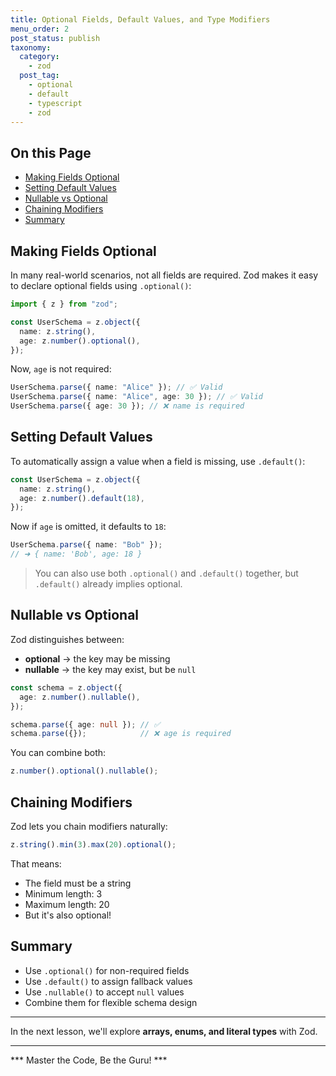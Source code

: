 ```yaml
---
title: Optional Fields, Default Values, and Type Modifiers
menu_order: 2
post_status: publish
taxonomy:
  category:
    - zod
  post_tag:
    - optional
    - default
    - typescript
    - zod
---
```


<div class="toc" markdown="1">

## On this Page

- [Making Fields Optional](#making-fields-optional)
- [Setting Default Values](#setting-default-values)
- [Nullable vs Optional](#nullable-vs-optional)
- [Chaining Modifiers](#chaining-modifiers)
- [Summary](#summary)

</div>

<div class="guru-main" markdown="1">

## Making Fields Optional

In many real-world scenarios, not all fields are required. Zod makes it easy to declare optional fields using `.optional()`:

```ts
import { z } from "zod";

const UserSchema = z.object({
  name: z.string(),
  age: z.number().optional(),
});
```

Now, `age` is not required:

```ts
UserSchema.parse({ name: "Alice" }); // ✅ Valid
UserSchema.parse({ name: "Alice", age: 30 }); // ✅ Valid
UserSchema.parse({ age: 30 }); // ❌ name is required
```

## Setting Default Values

To automatically assign a value when a field is missing, use `.default()`:

```ts
const UserSchema = z.object({
  name: z.string(),
  age: z.number().default(18),
});
```

Now if `age` is omitted, it defaults to `18`:

```ts
UserSchema.parse({ name: "Bob" }); 
// ➜ { name: 'Bob', age: 18 }
```

> You can also use both `.optional()` and `.default()` together, but `.default()` already implies optional.

## Nullable vs Optional

Zod distinguishes between:
- **optional** → the key may be missing
- **nullable** → the key may exist, but be `null`

```ts
const schema = z.object({
  age: z.number().nullable(),
});

schema.parse({ age: null }); // ✅
schema.parse({});            // ❌ age is required
```

You can combine both:

```ts
z.number().optional().nullable();
```

## Chaining Modifiers

Zod lets you chain modifiers naturally:

```ts
z.string().min(3).max(20).optional();
```

That means:
- The field must be a string
- Minimum length: 3
- Maximum length: 20
- But it's also optional!

## Summary

- Use `.optional()` for non-required fields
- Use `.default()` to assign fallback values
- Use `.nullable()` to accept `null` values
- Combine them for flexible schema design

---

In the next lesson, we'll explore **arrays, enums, and literal types** with Zod.

---

*** Master the Code, Be the Guru! ***

</div>
